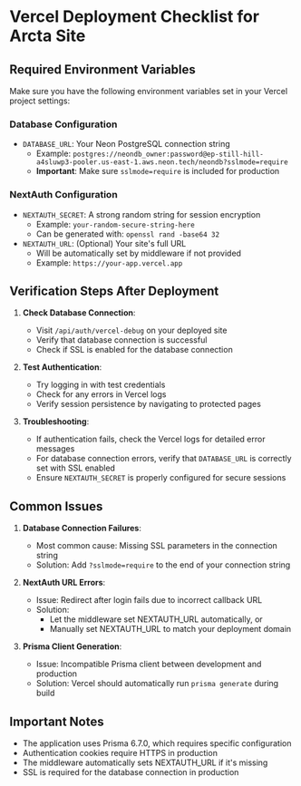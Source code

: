 # Vercel Deployment Checklist for Arcta Site

## Required Environment Variables

Make sure you have the following environment variables set in your Vercel project settings:

### Database Configuration
- `DATABASE_URL`: Your Neon PostgreSQL connection string
  - Example: `postgres://neondb_owner:password@ep-still-hill-a4sluwp3-pooler.us-east-1.aws.neon.tech/neondb?sslmode=require`
  - **Important**: Make sure `sslmode=require` is included for production

### NextAuth Configuration
- `NEXTAUTH_SECRET`: A strong random string for session encryption
  - Example: `your-random-secure-string-here`
  - Can be generated with: `openssl rand -base64 32`
- `NEXTAUTH_URL`: (Optional) Your site's full URL
  - Will be automatically set by middleware if not provided
  - Example: `https://your-app.vercel.app`

## Verification Steps After Deployment

1. **Check Database Connection**:
   - Visit `/api/auth/vercel-debug` on your deployed site
   - Verify that database connection is successful
   - Check if SSL is enabled for the database connection

2. **Test Authentication**:
   - Try logging in with test credentials
   - Check for any errors in Vercel logs
   - Verify session persistence by navigating to protected pages

3. **Troubleshooting**:
   - If authentication fails, check the Vercel logs for detailed error messages
   - For database connection errors, verify that `DATABASE_URL` is correctly set with SSL enabled
   - Ensure `NEXTAUTH_SECRET` is properly configured for secure sessions

## Common Issues

1. **Database Connection Failures**:
   - Most common cause: Missing SSL parameters in the connection string
   - Solution: Add `?sslmode=require` to the end of your connection string

2. **NextAuth URL Errors**:
   - Issue: Redirect after login fails due to incorrect callback URL
   - Solution: 
     - Let the middleware set NEXTAUTH_URL automatically, or
     - Manually set NEXTAUTH_URL to match your deployment domain

3. **Prisma Client Generation**:
   - Issue: Incompatible Prisma client between development and production
   - Solution: Vercel should automatically run `prisma generate` during build

## Important Notes

- The application uses Prisma 6.7.0, which requires specific configuration
- Authentication cookies require HTTPS in production
- The middleware automatically sets NEXTAUTH_URL if it's missing
- SSL is required for the database connection in production 